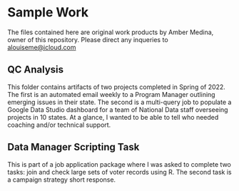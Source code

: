 # Sample Work
The files contained here are original work products by Amber Medina, owner of this repository. Please direct any inqueries to [alouiseme@icloud.com](mailto:alouiseme@icloud.com?subject=GitRepo%20Sample%20Works)

## QC Analysis
This folder contains artifacts of two projects completed in Spring of 2022. The first is an automated email weekly to a Program Manager outlining emerging issues in their state. 
The second is a multi-query job to populate a Google Data Studio dashboard for a team of National Data staff overseeing projects in 10 states. At a glance, I wanted to be able to tell who needed coaching and/or technical support.

## Data Manager Scripting Task
This is part of a job application package where I was asked to complete two tasks: join and check large sets of voter records using R. The second task is a campaign strategy short response.
